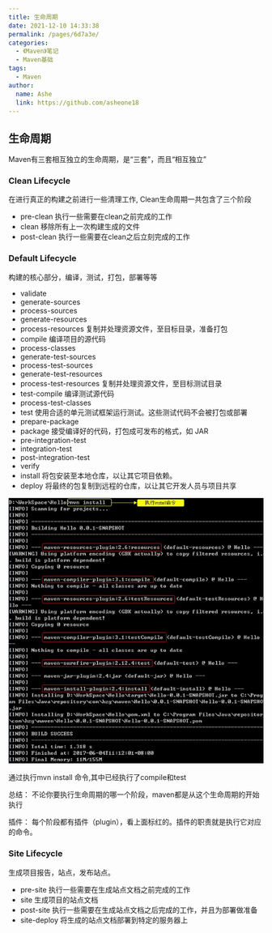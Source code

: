 ```yaml
---
title: 生命周期
date: 2021-12-10 14:33:38
permalink: /pages/6d7a3e/
categories:
  - 《Maven》笔记
  - Maven基础
tags:
  - Maven
author:
  name: Ashe
  link: https://github.com/asheone18
---
```


## 生命周期
Maven有三套相互独立的生命周期，是“三套”，而且“相互独立”

### Clean Lifecycle

在进行真正的构建之前进行一些清理工作, Clean生命周期一共包含了三个阶段

- pre-clean 执行一些需要在clean之前完成的工作
- clean 移除所有上一次构建生成的文件
- post-clean 执行一些需要在clean之后立刻完成的工作


### Default Lifecycle
构建的核心部分，编译，测试，打包，部署等等

- validate
- generate-sources
- process-sources
- generate-resources
- process-resources 复制并处理资源文件，至目标目录，准备打包
- compile 编译项目的源代码
- process-classes
- generate-test-sources
- process-test-sources
- generate-test-resources
- process-test-resources 复制并处理资源文件，至目标测试目录
- test-compile 编译测试源代码
- process-test-classes
- test 使用合适的单元测试框架运行测试。这些测试代码不会被打包或部署
- prepare-package
- package 接受编译好的代码，打包成可发布的格式，如 JAR
- pre-integration-test
- integration-test
- post-integration-test
- verify
- install 将包安装至本地仓库，以让其它项目依赖。
- deploy 将最终的包复制到远程的仓库，以让其它开发人员与项目共享

![](../../.vuepress/public/maven/maven10.png)

通过执行mvn install 命令,其中已经执行了compile和test

总结： 不论你要执行生命周期的哪一个阶段，maven都是从这个生命周期的开始执行

插件： 每个阶段都有插件（plugin），看上面标红的。插件的职责就是执行它对应的命令。

### Site Lifecycle 

生成项目报告，站点，发布站点。

- pre-site 执行一些需要在生成站点文档之前完成的工作
- site 生成项目的站点文档
- post-site 执行一些需要在生成站点文档之后完成的工作，并且为部署做准备
- site-deploy 将生成的站点文档部署到特定的服务器上
